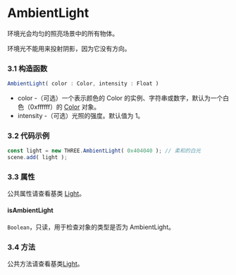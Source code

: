# AmbientLight

环境光会均匀的照亮场景中的所有物体。

环境光不能用来投射阴影，因为它没有方向。

### 3.1 构造函数

```js
AmbientLight( color : Color, intensity : Float )
```

- color -（可选）一个表示颜色的 Color 的实例、字符串或数字，默认为一个白色（0xffffff）的 [Color](https://threejs.org/docs/index.html#api/zh/math/Color) 对象。
- intensity -（可选）光照的强度。默认值为 1。

### 3.2 代码示例

```js
const light = new THREE.AmbientLight( 0x404040 ); // 柔和的白光
scene.add( light );
```



### 3.3 属性

公共属性请查看基类 [Light](https://threejs.org/docs/index.html#api/zh/lights/Light)。

#### isAmbientLight

 `Boolean`，只读，用于检查对象的类型是否为 AmbientLight。



### 3.4 方法

公共方法请查看基类[Light](https://threejs.org/docs/index.html#api/zh/lights/Light)。